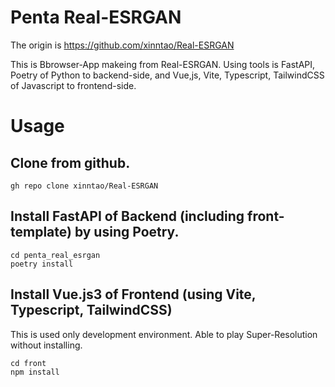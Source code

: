 # Penta Real-ESRGAN

The origin is https://github.com/xinntao/Real-ESRGAN

This is Bbrowser-App makeing from Real-ESRGAN.
Using tools is FastAPI, Poetry of Python to backend-side,
and Vue,js, Vite, Typescript, TailwindCSS of Javascript to frontend-side.

# Usage

## Clone from github.

```
gh repo clone xinntao/Real-ESRGAN
```

## Install FastAPI of Backend (including front-template) by using Poetry.

```
cd penta_real_esrgan
poetry install
```

## Install Vue.js3 of Frontend (using Vite, Typescript, TailwindCSS)

This is used only development environment. Able to play Super-Resolution without installing.

```
cd front
npm install
```
